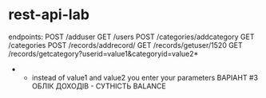 # rest-api-lab
endpoints:
POST /adduser
GET /users
POST /categories/addcategory
GET /categories
POST /records/addrecord/
GET /records/getuser/1520
GET /records/getcategory?userid=value1&categoryid=value2*
* - instead of value1 and value2 you enter your parameters
ВАРІАНТ #3 ОБЛІК ДОХОДІВ - СУТНІСТЬ BALANCE
